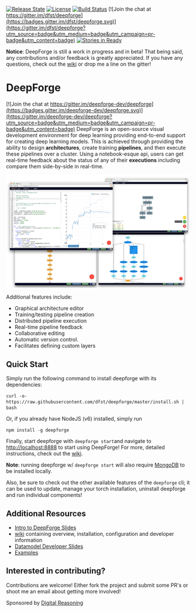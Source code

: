 [![Release State](https://img.shields.io/badge/state-beta-yellow.svg)](https://img.shields.io/badge/state-beta-yellow.svg)
[![License](https://img.shields.io/badge/license-Apache%202.0-blue.svg)](./LICENSE)
[![Build Status](https://travis-ci.org/deepforge-dev/deepforge.svg?branch=master)](https://travis-ci.org/deepforge-dev/deepforge)
[![Join the chat at https://gitter.im/dfst/deepforge](https://badges.gitter.im/dfst/deepforge.svg)](https://gitter.im/dfst/deepforge?utm_source=badge&utm_medium=badge&utm_campaign=pr-badge&utm_content=badge)
[![Stories in Ready](https://badge.waffle.io/deepforge-dev/deepforge.png?label=ready&title=Ready)](https://waffle.io/deepforge-dev/deepforge)

**Notice**: DeepForge is still a work in progress and in beta! That being said, any contributions and/or feedback is greatly appreciated. If you have any questions, check out the [wiki](https://github.com/dfst/deepforge/wiki/) or drop me a line on the gitter!


# DeepForge

[![Join the chat at https://gitter.im/deepforge-dev/deepforge](https://badges.gitter.im/deepforge-dev/deepforge.svg)](https://gitter.im/deepforge-dev/deepforge?utm_source=badge&utm_medium=badge&utm_campaign=pr-badge&utm_content=badge)
DeepForge is an open-source visual development environment for deep learning providing end-to-end support for creating deep learning models. This is achieved through providing the ability to design **architectures**, create training **pipelines**, and then execute these pipelines over a cluster. Using a notebook-esque api, users can get real-time feedback about the status of any of their **executions** including compare them side-by-side in real-time.

![overview](images/overview.png "")

Additional features include:
- Graphical architecture editor
- Training/testing pipeline creation
- Distributed pipeline execution
- Real-time pipeline feedback
- Collaborative editing
- Automatic version control.
- Facilitates defining custom layers 

## Quick Start
Simply run the following command to install deepforge with its dependencies:

```
curl -o- https://raw.githubusercontent.com/dfst/deepforge/master/install.sh | bash
```

Or, if you already have NodeJS (v6) installed, simply run

```
npm install -g deepforge
```

Finally, start deepforge with `deepforge start`and navigate to [http://localhost:8888](http://localhost:8888) to start using DeepForge! For more, detailed instructions, check out the [wiki](https://github.com/dfst/deepforge/wiki/Installation-Guide).

**Note**: running deepforge w/ `deepforge start` will also require [MongoDB](https://www.mongodb.com/download-center?jmp=nav#community) to be installed locally.

Also, be sure to check out the other available features of the `deepforge` cli; it can be used to update, manage your torch installation, uninstall deepforge and run individual components!

## Additional Resources
- [Intro to DeepForge Slides](https://docs.google.com/presentation/d/10_y5O3gHXSATfjHVLJg7dOdrz-tAXNWjlxhJ5SlA0ic/edit?usp=sharing)
- [wiki](https://github.com/deepforge-dev/deepforge/wiki) containing overview, installation, configuration and developer information
- [Datamodel Developer Slides](https://docs.google.com/presentation/d/1hd3IyUlzW_TIPnzCnE-1pdz00Pw8WaIxYiOW_Hyog-M/edit#slide=id.p)
- [Examples](https://github.com/deepforge-dev/examples)

## Interested in contributing?
Contributions are welcome! Either fork the project and submit some PR's or shoot me an email about getting more involved!

Sponsored by [Digital Reasoning](http://www.digitalreasoning.com/)
